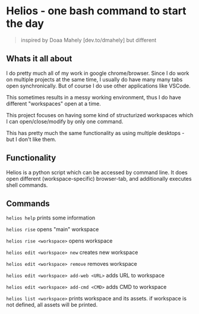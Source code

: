 # Helios - one bash command to start the day

> inspired by Doaa Mahely [dev.to/dmahely] but different 

## Whats it all about
I do pretty much all of my work in google chrome/browser. Since I do work on multiple projects at the same time, I usually do have many many tabs open synchronically. But of course I do use other applications like VSCode.

This sometimes results in a messy working environment, thus I do have different "workspaces" open at a time.

This project focuses on having some kind of structurized workspaces which I can open/close/modify by only one command.

This has pretty much the same functionality as using multiple desktops - but I don't like them.

## Functionality
Helios is a python script which can be accessed by command line. It does open different (workspace-specific) browser-tab, and additionally executes shell commands.

## Commands
```helios help``` prints some information

```helios rise``` opens "main" workspace

```helios rise <workspace>``` opens workspace

```helios edit <workspace> new``` creates new workspace

```helios edit <workspace> remove``` removes workspace

```helios edit <workspace> add-web <URL>``` adds URL to workspace

```helios edit <workspace> add-cmd <CMD>``` adds CMD to workspace

```helios list <workspace>``` prints workspace and its assets. if workspace is not defined, all assets will be printed.
